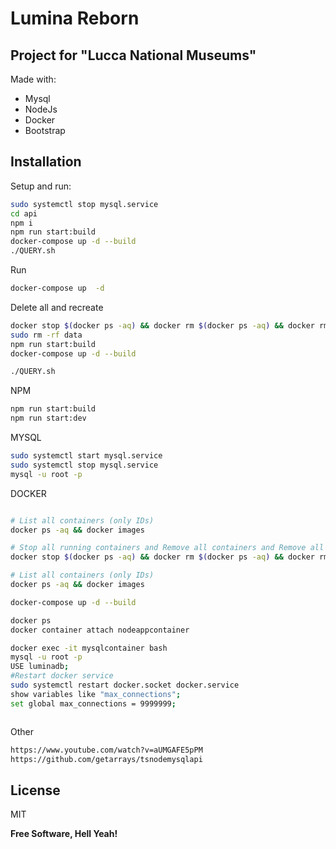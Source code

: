 # Lumina Reborn
## Project for "Lucca National Museums"

Made with:

- Mysql
- NodeJs
- Docker
- Bootstrap
## Installation

Setup and run:

```sh
sudo systemctl stop mysql.service 
cd api
npm i
npm run start:build
docker-compose up -d --build
./QUERY.sh
```

Run

```sh
docker-compose up  -d
```

Delete all and recreate

```sh
docker stop $(docker ps -aq) && docker rm $(docker ps -aq) && docker rmi $(docker images -q) --force
sudo rm -rf data
npm run start:build
docker-compose up -d --build

./QUERY.sh
```

NPM

```sh
npm run start:build
npm run start:dev
```

MYSQL

```sh
sudo systemctl start mysql.service 
sudo systemctl stop mysql.service 
mysql -u root -p
```

DOCKER

```sh

# List all containers (only IDs)
docker ps -aq && docker images

# Stop all running containers and Remove all containers and Remove all images
docker stop $(docker ps -aq) && docker rm $(docker ps -aq) && docker rmi $(docker images -q) --force

# List all containers (only IDs)
docker ps -aq && docker images

docker-compose up -d --build

docker ps 
docker container attach nodeappcontainer

docker exec -it mysqlcontainer bash
mysql -u root -p
USE luminadb;
#Restart docker service       
sudo systemctl restart docker.socket docker.service
show variables like "max_connections";
set global max_connections = 9999999;



```

Other

```sh
https://www.youtube.com/watch?v=aUMGAFE5pPM
https://github.com/getarrays/tsnodemysqlapi
```


## License

MIT

**Free Software, Hell Yeah!**

[//]: # (These are reference links used in the body of this note and get stripped out when the markdown processor does its job. There is no need to format nicely because it shouldn't be seen. Thanks SO - http://stackoverflow.com/questions/4823468/store-comments-in-markdown-syntax)

   [dill]: <https://github.com/joemccann/dillinger>
   [git-repo-url]: <https://github.com/joemccann/dillinger.git>
   [john gruber]: <http://daringfireball.net>
   [df1]: <http://daringfireball.net/projects/markdown/>
   [markdown-it]: <https://github.com/markdown-it/markdown-it>
   [Ace Editor]: <http://ace.ajax.org>
   [node.js]: <http://nodejs.org>
   [Twitter Bootstrap]: <http://twitter.github.com/bootstrap/>
   [jQuery]: <http://jquery.com>
   [@tjholowaychuk]: <http://twitter.com/tjholowaychuk>
   [express]: <http://expressjs.com>
   [AngularJS]: <http://angularjs.org>
   [Gulp]: <http://gulpjs.com>

   [PlDb]: <https://github.com/joemccann/dillinger/tree/master/plugins/dropbox/README.md>
   [PlGh]: <https://github.com/joemccann/dillinger/tree/master/plugins/github/README.md>
   [PlGd]: <https://github.com/joemccann/dillinger/tree/master/plugins/googledrive/README.md>
   [PlOd]: <https://github.com/joemccann/dillinger/tree/master/plugins/onedrive/README.md>
   [PlMe]: <https://github.com/joemccann/dillinger/tree/master/plugins/medium/README.md>
   [PlGa]: <https://github.com/RahulHP/dillinger/blob/master/plugins/googleanalytics/README.md>
